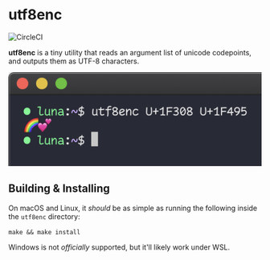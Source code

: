 # utf8enc

![CircleCI](https://circleci.com/gh/lunasorcery/utf8enc.svg?style=shield)

**utf8enc** is a tiny utility that reads an argument list of unicode codepoints, and outputs them as UTF-8 characters.

![](docs/screenshot.png)

## Building & Installing

On macOS and Linux, it _should_ be as simple as running the following inside the `utf8enc` directory:

```
make && make install
```

Windows is not _officially_ supported, but it'll likely work under WSL.
